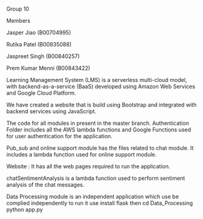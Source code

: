 Group 10

Members 

Jasper Jiao (B00704995) 

Rutika Patel (B00835088) 

Jaspreet Singh (B00840257) 

Prem Kumar Menni (B00843422)


Learning Management System (LMS) is a serverless multi-cloud model, with backend-as-a-service (BaaS) developed using Amazon Web Services and Google Cloud Platform.

We have created a website that is build using Bootstrap and integrated with backend services using JavaScript. 

The code for all modules in present in the master branch. 
Authentication Folder includes all the AWS lambda functions and Google Functions used for user authentication for the application. 

Pub_sub and online support module has the files related to chat module. It includes a lambda function used for online support module. 

Website : It has all the web pages required to run the application. 

chatSentimentAnalysis is a lambda function used to perform sentiment analysis of the chat messages. 

Data Processing module is an independent application which use be complied independently 
to run it use install flask then cd Data_Processing
python app.py

